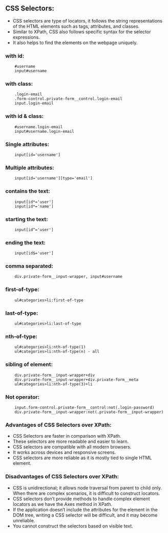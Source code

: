 ## CSS Selectors:
- CSS selectors are type of locators, it follows the string representations of the HTML elements such as 
  tags, attributes, and classes. 
- Similar to XPath, CSS also follows specific syntax for the selector expressions. 
- It also helps to find the elements on the webpage uniquely.


### with id:
```
    #username
    input#username
```

### with class:
```
    .login-email
    .form-control.private-form__control.login-email
    input.login-email
```


### with id & class:
```
    #username.login-email
    input#username.login-email
```


### Single attributes: 
```
    input[id='username']
```


### Multiple attributes: 
```
    input[id='username'][type='email']
```


### contains the text:
```
    input[id*='user']
    input[id*='name']
```


### starting the text: 
```
    input[id^='user']
```


### ending the text:
```
    input[id$='user']
```


### comma separated:
```
    div.private-form__input-wrapper, input#username
```


### first-of-type:
```
    ul#categories>li:first-of-type
```


### last-of-type:
```
    ul#categories>li:last-of-type
```


### nth-of-type:
```
    ul#categories>li:nth-of-type(1)
    ul#categories>li:nth-of-type(n) - all
```


### sibling of element:
```
    div.private-form__input-wrapper+div
    div.private-form__input-wrapper+div.private-form__meta
    ul#categories>li:nth-of-type(3)+li
```


### Not operator:
```
    input.form-control.private-form__control:not(.login-password)
    div.private-form__input-wrapper:not(.private-form__input-wrapper)
```


### Advantages of CSS Selectors over XPath:
- CSS Selectors are faster in comparison with XPath.
- These selectors are more readable and easier to learn.
- CSS selectors are compatible with all modern browsers.
- It works across devices and responsive screens.
- CSS selectors are more reliable as it is mostly tied to single HTML element.


### Disadvantages of CSS Selectors over XPath:
- CSS is unidirectional; it allows node traversal from parent to child only. When there are complex scenarios, 
  it is difficult to construct locators.
- CSS selectors don’t provide methods to handle complex element locators as we have the Axes method in XPath.
- If the application doesn’t include the attributes for the element in the DOM tree, writing a CSS selector will 
  be difficult, and it may become unreliable.
- You cannot construct the selectors based on visible text.